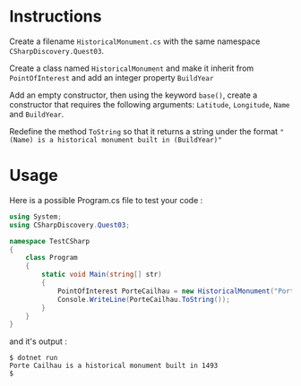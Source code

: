 # Instructions

Create a filename `HistoricalMonument.cs` with the same namespace `CSharpDiscovery.Quest03`.

Create a class named `HistoricalMonument` and make it inherit from `PointOfInterest` and add an integer property `BuildYear`

Add an empty constructor, then using the keyword `base()`, create a constructor that requires the following arguments: `Latitude`, `Longitude`, `Name` and `BuildYear`.

Redefine the method `ToString` so that it returns a string under the format `"(Name) is a historical monument built in (BuildYear)"`

# Usage

Here is a possible Program.cs file to test your code :

```c#
using System;
using CSharpDiscovery.Quest03;

namespace TestCSharp
{
    class Program
    {
        static void Main(string[] str)
        {
            PointOfInterest PorteCailhau = new HistoricalMonument("Porte Cailhau", 44.838336, -0.569446, 1493);
            Console.WriteLine(PorteCailhau.ToString());
        }
    }
}
```

and it's output :

```
$ dotnet run
Porte Cailhau is a historical monument built in 1493
$
```
